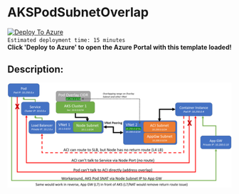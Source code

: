# AKSPodSubnetOverlap

[![Deploy To Azure](https://aka.ms/deploytoazurebutton)](https://portal.azure.com/#create/Microsoft.Template/uri/https%3A%2F%2Fraw.githubusercontent.com%2FScottHolden%2FAzureGym%2Fmain%2FAKSPodSubnetOverlap%2F_generated%2Fdeploy.json)  
`Estimated deployment time: 15 minutes`  
**Click 'Deploy to Azure' to open the Azure Portal with this template loaded!**

## Description:
![Overview](_media/overview.png)